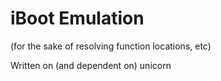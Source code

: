 # iBoot Emulation

(for the sake of resolving function locations, etc)

Written on (and dependent on) unicorn

